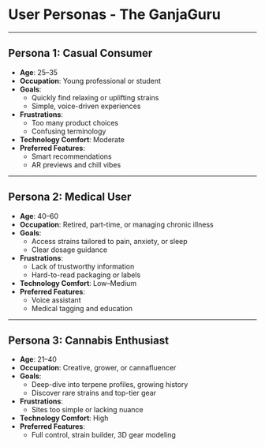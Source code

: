 # User Personas - The GanjaGuru

---

## Persona 1: Casual Consumer

- **Age**: 25–35  
- **Occupation**: Young professional or student  
- **Goals**:  
  - Quickly find relaxing or uplifting strains  
  - Simple, voice-driven experiences  
- **Frustrations**:  
  - Too many product choices  
  - Confusing terminology  
- **Technology Comfort**: Moderate  
- **Preferred Features**:  
  - Smart recommendations  
  - AR previews and chill vibes  

---

## Persona 2: Medical User

- **Age**: 40–60  
- **Occupation**: Retired, part-time, or managing chronic illness  
- **Goals**:  
  - Access strains tailored to pain, anxiety, or sleep  
  - Clear dosage guidance  
- **Frustrations**:  
  - Lack of trustworthy information  
  - Hard-to-read packaging or labels  
- **Technology Comfort**: Low–Medium  
- **Preferred Features**:  
  - Voice assistant  
  - Medical tagging and education  

---

## Persona 3: Cannabis Enthusiast

- **Age**: 21–40  
- **Occupation**: Creative, grower, or cannafluencer  
- **Goals**:  
  - Deep-dive into terpene profiles, growing history  
  - Discover rare strains and top-tier gear  
- **Frustrations**:  
  - Sites too simple or lacking nuance  
- **Technology Comfort**: High  
- **Preferred Features**:  
  - Full control, strain builder, 3D gear modeling  
